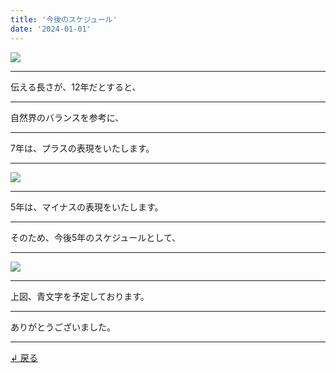 ```yaml
---
title: '今後のスケジュール'
date: '2024-01-01'
---
```

![](/images/0-1.jpg)
***
伝える長さが、12年だとすると、
***
自然界のバランスを参考に、
***
7年は、プラスの表現をいたします。
***
![](/images/0-1_.jpg)
***
5年は、マイナスの表現をいたします。
***
そのため、今後5年のスケジュールとして、
***
![](/images/0-1__.jpg)
***
上図、青文字を予定しております。
***
ありがとうございました。
***
[ ↲ 戻る ](https://01234567890.thebase.in/about)
